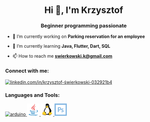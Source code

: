 <h1 align="center">Hi 👋, I'm Krzysztof</h1>
<h3 align="center">Beginner programming passionate</h3>

- 🔭 I’m currently working on **Parking reservation for an employee**

- 🌱 I’m currently learning **Java, Flutter, Dart, SQL**

- 📫 How to reach me **swierkowski.k@gmail.com**

<h3 align="left">Connect with me:</h3>
<p align="left">
<a href="https://linkedin.com/in/linkedin.com/in/krzysztof-świerkowski-032921b4" target="blank"><img align="center" src="https://raw.githubusercontent.com/rahuldkjain/github-profile-readme-generator/master/src/images/icons/Social/linked-in-alt.svg" alt="linkedin.com/in/krzysztof-świerkowski-032921b4" height="30" width="40" /></a>
</p>

<h3 align="left">Languages and Tools:</h3>
<p align="left"> <a href="https://www.arduino.cc/" target="_blank" rel="noreferrer"> <img src="https://cdn.worldvectorlogo.com/logos/arduino-1.svg" alt="arduino" width="40" height="40"/> </a> 
<a href="https://www.java.com" target="_blank" rel="noreferrer"> <img src="https://raw.githubusercontent.com/devicons/devicon/master/icons/java/java-original.svg" alt="java" width="40" height="40"/> </a> <a href="https://www.linux.org/" target="_blank" rel="noreferrer"> <img src="https://raw.githubusercontent.com/devicons/devicon/master/icons/linux/linux-original.svg" alt="linux" width="40" height="40"/> </a><a href="https://www.photoshop.com/en" target="_blank" rel="noreferrer"> <img src="https://raw.githubusercontent.com/devicons/devicon/master/icons/photoshop/photoshop-line.svg" alt="photoshop" width="40" height="40"/> </a></p>
